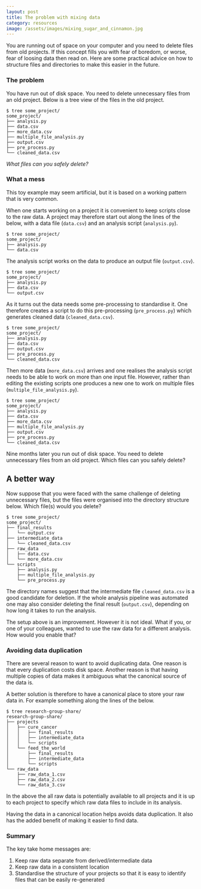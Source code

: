 ```yaml
---
layout: post
title: The problem with mixing data
category: resources
image: /assets/images/mixing_sugar_and_cinnamon.jpg
---
```


You are running out of space on your computer and you need to delete files from
old projects.  If this concept fills you with fear of boredom, or worse, fear
of loosing data then read on. Here are some practical advice on how to
structure files and directories to make this easier in the future.

### The problem

You have run out of disk space. You need to delete unnecessary files from an
old project. Below is a tree view of the files in the old project.

```
$ tree some_project/
some_project/
├── analysis.py
├── data.csv
├── more_data.csv
├── multiple_file_analysis.py
├── output.csv
├── pre_process.py
└── cleaned_data.csv
```

*What files can you safely delete?*


### What a mess

This toy example may seem artificial, but it is based on a working pattern that
is very common.

When one starts working on a project it is convenient to keep scripts close
to the raw data. A project may therefore start out along the lines of the below,
with a data file (``data.csv``) and an analysis script (``analysis.py``).


```
$ tree some_project/
some_project/
├── analysis.py
└── data.csv
```

The analysis script works on the data to produce an output file (``output.csv``).

```
$ tree some_project/
some_project/
├── analysis.py
├── data.csv
└── output.csv
```

As it turns out the data needs some pre-processing to standardise it.
One therefore creates a script to do this pre-processing (``pre_process.py``)
which generates cleaned data (``cleaned_data.csv``).

```
$ tree some_project/
some_project/
├── analysis.py
├── data.csv
├── output.csv
├── pre_process.py
└── cleaned_data.csv
```

Then more data (``more_data.csv``) arrives and one realises the analysis script
needs to be able to work on more than one input file. However, rather than
editing the existing scripts one produces a new one to work on multiple files
(``multiple_file_analysis.py``).

```
$ tree some_project/
some_project/
├── analysis.py
├── data.csv
├── more_data.csv
├── multiple_file_analysis.py
├── output.csv
├── pre_process.py
└── cleaned_data.csv
```

Nine months later you run out of disk space. You need to delete unnecessary
files from an old project. Which files can you safely delete?


## A better way

Now suppose that you were faced with the same challenge of deleting unnecessary
files, but the files were organised into the directory structure below. Which
file(s) would you delete?

```
$ tree some_project/
some_project/
├── final_results
│   └── output.csv
├── intermediate_data
│   └── cleaned_data.csv
├── raw_data
│   ├── data.csv
│   └── more_data.csv
└── scripts
    ├── analysis.py
    ├── multiple_file_analysis.py
    └── pre_process.py
```

The directory names suggest that the intermediate file ``cleaned_data.csv`` is
a good candidate for deletion. If the whole analysis pipeline was automated one
may also consider deleting the final result (``output.csv``), depending on how
long it takes to run the analysis.

The setup above is an improvement. However it is not ideal. What if you, or one
of your colleagues, wanted to use the raw data for a different analysis. How
would you enable that?

### Avoiding data duplication

There are several reason to want to avoid duplicating data. One reason is
that every duplication costs disk space. Another reason is that having
multiple copies of data makes it ambiguous what the canonical source of the
data is.

A better solution is therefore to have a canonical place to store your raw data
in. For example something along the lines of the below.

```
$ tree research-group-share/
research-group-share/
├── projects
│   ├── cure_cancer
│   │   ├── final_results
│   │   ├── intermediate_data
│   │   └── scripts
│   └── feed_the_world
│       ├── final_results
│       ├── intermediate_data
│       └── scripts
└── raw_data
    ├── raw_data_1.csv
    ├── raw_data_2.csv
    └── raw_data_3.csv
```

In the above the all raw data is potentially available to all projects and it
is up to each project to specify which raw data files to include in its
analysis.

Having the data in a canonical location helps avoids data duplication. It also
has the added benefit of making it easier to find data.

### Summary

The key take home messages are:

1. Keep raw data separate from derived/intermediate data
2. Keep raw data in a consistent location
3. Standardise the structure of your projects so that it is easy to identify
   files that can be easily re-generated
